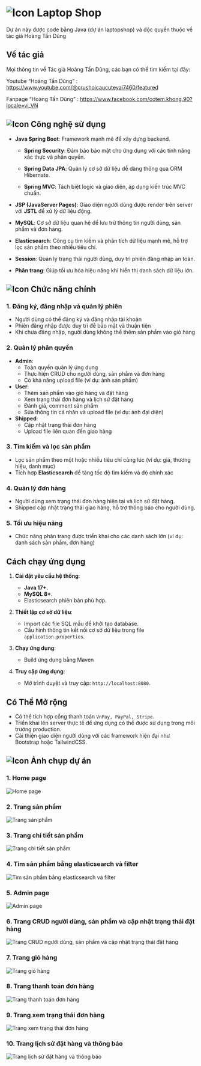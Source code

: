 # ![Icon](https://img.icons8.com/?size=35&id=104233&format=png&color=000000) Laptop Shop
Dự án này được code bằng Java (dự án laptopshop) và độc quyền thuộc về tác giả Hoàng Tấn Dũng

## Về tác giả
Mọi thông tin về Tác giả Hoàng Tấn Dũng, các bạn có thể tìm kiếm tại đây:

Youtube “Hoàng Tấn Dũng” : https://www.youtube.com/@crushoicaucutevai7460/featured

Fanpage “Hoàng Tấn Dũng” : https://www.facebook.com/cotem.khong.90?locale=vi_VN

## ![Icon](https://img.icons8.com/?size=20&id=43259&format=png&color=000000) Công nghệ sử dụng

- **Java Spring Boot**: Framework mạnh mẽ để xây dựng backend.

  - **Spring Security**: Đảm bảo bảo mật cho ứng dụng với các tính năng xác thực và phân quyền.

  - **Spring Data JPA**: Quản lý cơ sở dữ liệu dễ dàng thông qua ORM Hibernate.

  - **Spring MVC**: Tách biệt logic và giao diện, áp dụng kiến trúc MVC chuẩn.

- **JSP (JavaServer Pages)**: Giao diện người dùng được render trên server với **JSTL** để xử lý dữ liệu động.

- **MySQL**: Cơ sở dữ liệu quan hệ để lưu trữ thông tin người dùng, sản phẩm và đơn hàng.

- **Elasticsearch**: Công cụ tìm kiếm và phân tích dữ liệu mạnh mẽ, hỗ trợ lọc sản phẩm theo nhiều tiêu chí.

- **Session**: Quản lý trạng thái người dùng, duy trì phiên đăng nhập an toàn.

- **Phân trang**: Giúp tối ưu hóa hiệu năng khi hiển thị danh sách dữ liệu lớn.

## ![Icon](https://img.icons8.com/?size=25&id=9YgKo9PXNHu4&format=png&color=000000) Chức năng chính

### **1. Đăng ký, đăng nhập và quản lý phiên**
- Người dùng có thể đăng ký và đăng nhập tài khoản
- Phiên đăng nhập được duy trì để bảo mật và thuận tiện
- Khi chưa đăng nhập, người dùng không thể thêm sản phẩm vào giỏ hàng

### **2. Quản lý phân quyền**
- **Admin**:
  - Toàn quyền quản lý ứng dụng
  - Thực hiện CRUD cho người dùng, sản phẩm và đơn hàng
  - Có khả năng upload file (ví dụ: ảnh sản phẩm)
- **User**:
  - Thêm sản phẩm vào giỏ hàng và đặt hàng
  - Xem trạng thái đơn hàng và lịch sử đặt hàng
  - Đánh giá, comment sản phẩm
  - Sửa thông tin cá nhân và upload file (ví dụ: ảnh đại diện)
- **Shipped**:
  - Cập nhật trạng thái đơn hàng
  - Upload file liên quan đến giao hàng

### **3. Tìm kiếm và lọc sản phẩm**
- Lọc sản phẩm theo một hoặc nhiều tiêu chí cùng lúc (ví dụ: giá, thương hiệu, danh mục)
- Tích hợp **Elasticsearch** để tăng tốc độ tìm kiếm và độ chính xác

### **4. Quản lý đơn hàng**
- Người dùng xem trạng thái đơn hàng hiện tại và lịch sử đặt hàng.
- Shipped cập nhật trạng thái giao hàng, hỗ trợ thông báo cho người dùng.

### **5. Tối ưu hiệu năng**
- Chức năng phân trang được triển khai cho các danh sách lớn (ví dụ: danh sách sản phẩm, đơn hàng)

## **Cách chạy ứng dụng**

1. **Cài đặt yêu cầu hệ thống**:
   - **Java 17+**.
   - **MySQL 8+**.
   - Elasticsearch phiên bản phù hợp.

2. **Thiết lập cơ sở dữ liệu**:
   - Import các file SQL mẫu để khởi tạo database.
   - Cấu hình thông tin kết nối cơ sở dữ liệu trong file `application.properties`.

3. **Chạy ứng dụng**:
   - Build ứng dụng bằng Maven

4. **Truy cập ứng dụng**:
   - Mở trình duyệt và truy cập: `http://localhost:8080`.

## **Có Thể Mở rộng**
- Có thể tích hợp cổng thanh toán `VnPay, PayPal, Stripe`.
- Triển khai lên server thực tế để ứng dụng có thể được sử dụng trong môi trường production.
- Cải thiện giao diện người dùng với các framework hiện đại như Bootstrap hoặc TailwindCSS.

## ![Icon](https://img.icons8.com/?size=25&id=9YgKo9PXNHu4&format=png&color=000000) Ảnh chụp dự án

### 1. Home page
![Home page](https://scontent.fsgn5-5.fna.fbcdn.net/v/t39.30808-6/468357345_122150395466291068_7389740609774153854_n.jpg?_nc_cat=108&ccb=1-7&_nc_sid=127cfc&_nc_ohc=hdxCm2JfJ4gQ7kNvgEml1r2&_nc_zt=23&_nc_ht=scontent.fsgn5-5.fna&_nc_gid=AfKqFbmhc5mUnjS4Yvf9l5W&oh=00_AYCtpwwxV3jJ_Pbgw5yiGPCZbhzwrUT6NibMjBuVWiO3mw&oe=67486076)

### 2. Trang sản phẩm
![Trang sản phẩm](https://scontent.fsgn5-9.fna.fbcdn.net/v/t39.30808-6/468042969_122150395520291068_3844525518319800104_n.jpg?_nc_cat=105&ccb=1-7&_nc_sid=127cfc&_nc_ohc=nooZlwie2k8Q7kNvgECwnTN&_nc_zt=23&_nc_ht=scontent.fsgn5-9.fna&_nc_gid=AcpqIqh-EOlW8yQIJG-rxmR&oh=00_AYBX7s-hJCku2Tvpdh-67b1828B9HqtAi3WSnV2WWC2mvA&oe=6748602D)

### 3. Trang chi tiết sản phẩm
![Trang chi tiết sản phẩm](https://scontent.fsgn5-10.fna.fbcdn.net/v/t39.30808-6/468088207_122150395496291068_7213254627608566744_n.jpg?_nc_cat=110&ccb=1-7&_nc_sid=127cfc&_nc_ohc=RU-Ywlmu0lwQ7kNvgG4mnqL&_nc_zt=23&_nc_ht=scontent.fsgn5-10.fna&_nc_gid=Ae_lSnTmJ-78nhyaPMpeNyn&oh=00_AYCaT11zNKMlBrRBztzaK2Rrr43QHqT6KbFqFiZATEqBug&oe=67487F1F)

### 4. Tìm sản phẩm bằng elasticsearch và filter
![Tìm sản phẩm bằng elasticsearch và filter](https://scontent.fsgn5-5.fna.fbcdn.net/v/t39.30808-6/468208935_122150395790291068_4090862263106330607_n.jpg?_nc_cat=100&ccb=1-7&_nc_sid=127cfc&_nc_ohc=gLSh2RO5GC4Q7kNvgFrAWsx&_nc_zt=23&_nc_ht=scontent.fsgn5-5.fna&_nc_gid=AXe9MjNKJOf9z-t4Z2CUx-J&oh=00_AYCOSsFy5GBlKSjaypCcT7KF2nDibStPLIEEzODVbtniAA&oe=67485606)

### 5. Admin page
![Admin page](https://scontent.fsgn5-8.fna.fbcdn.net/v/t39.30808-6/468234143_122150395580291068_9046488646030231393_n.jpg?_nc_cat=109&ccb=1-7&_nc_sid=127cfc&_nc_ohc=RS1EmQpX6UMQ7kNvgExWAQF&_nc_zt=23&_nc_ht=scontent.fsgn5-8.fna&_nc_gid=AVfroCUIlKUrlmWdviNSH9P&oh=00_AYDZ36zm6RuNZAJ61MK1HW8-vPBjxkdDTJVgJ1GcAOwJdw&oe=67485C34)

### 6. Trang CRUD người dùng, sản phẩm và cập nhật trạng thái đặt hàng
![Trang CRUD người dùng, sản phẩm và cập nhật trạng thái đặt hàng](https://scontent.fsgn5-9.fna.fbcdn.net/v/t39.30808-6/468089144_122150395646291068_7903849632802435327_n.jpg?_nc_cat=102&ccb=1-7&_nc_sid=127cfc&_nc_ohc=M4HVBPN2xQEQ7kNvgGXUMl_&_nc_zt=23&_nc_ht=scontent.fsgn5-9.fna&_nc_gid=A3dku5r_BLMwwpmx3aCHXrW&oh=00_AYBRJ2AxRB_wpqYULf2N2nTvly617xpgejOgWsGuxyTLPw&oe=67486ECA)

### 7. Trang giỏ hàng
![Trang giỏ hàng](https://scontent.fsgn5-14.fna.fbcdn.net/v/t39.30808-6/468088169_122150395700291068_5132530246234596603_n.jpg?_nc_cat=106&ccb=1-7&_nc_sid=127cfc&_nc_ohc=ka3p7X0Cgl0Q7kNvgGcpwrQ&_nc_zt=23&_nc_ht=scontent.fsgn5-14.fna&_nc_gid=A0dVfUHKI01YRhgUVrTgaBu&oh=00_AYD8jm9ZfWwdxbifoEBZD-m1TSKC2zNgI8t14z2mFzRv4Q&oe=67486E7F)

### 8. Trang thanh toán đơn hàng
![Trang thanh toán đơn hàng](https://scontent.fsgn5-14.fna.fbcdn.net/v/t39.30808-6/468206587_122150395616291068_8985177916908040915_n.jpg?_nc_cat=106&ccb=1-7&_nc_sid=127cfc&_nc_ohc=evEHW4MgxlwQ7kNvgEomIkS&_nc_zt=23&_nc_ht=scontent.fsgn5-14.fna&_nc_gid=AF3N2P7dRcITJTJos5iYImJ&oh=00_AYBQNg_1AYzpqn8ausnm8_5xopetd9KjD5VW0HIsxOsQ5g&oe=67487097)

### 9. Trang xem trạng thái đơn hàng
![Trang xem trạng thái đơn hàng](https://scontent.fsgn5-9.fna.fbcdn.net/v/t39.30808-6/468209050_122150395838291068_6232282994774543635_n.jpg?_nc_cat=105&ccb=1-7&_nc_sid=127cfc&_nc_ohc=QxBoYXOCkTQQ7kNvgGhLpoR&_nc_zt=23&_nc_ht=scontent.fsgn5-9.fna&_nc_gid=Aeaxzxa-bTpzGDZ0PEnRTE_&oh=00_AYC_OnVDk3ocbLRw4Ckgj0fCr8v0bRF826CRq_W9oUmycg&oe=674854BD)

### 10. Trang lịch sử đặt hàng và thông báo
![Trang lịch sử đặt hàng và thông báo](https://scontent.fsgn5-5.fna.fbcdn.net/v/t39.30808-6/468348612_122150395748291068_7764951022912230753_n.jpg?_nc_cat=100&ccb=1-7&_nc_sid=127cfc&_nc_ohc=mnVj4Hg_SCcQ7kNvgHpriqm&_nc_zt=23&_nc_ht=scontent.fsgn5-5.fna&_nc_gid=AetCniP0swNm4pAkcDCg25-&oh=00_AYAcNxuL9KHSZIApExpS7NfKcld6d1ilx5Nd1DOTTb-1Gw&oe=674868E1)